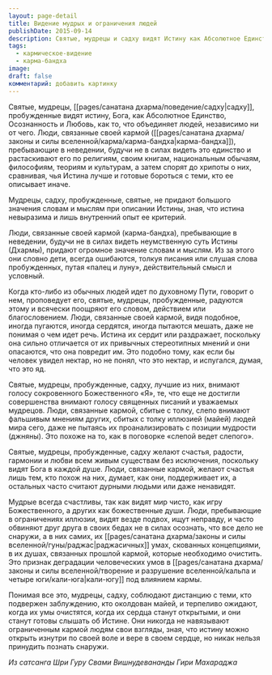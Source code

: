 ```yaml
---
layout: page-detail
title: Видение мудрых и ограничения людей
publishDate: 2015-09-14
description: Святые, мудрецы и садху видят Истину как Абсолютное Единство, Осознанность и Любовь, объединяющую всех людей вне различий. Для них истина невыразима словами, её критерий - только внутренний опыт. Они не спорят о формах, не делят истину по религиям и культурам, а принимают всех как проявления Божественного. Люди, связанные кармой (карма-бандха) и неведением, склонны к спорам, разделениям, придают огромное значение словам, внешним формам и часто не способны понять суть Истины, путая условное с действительным. Их ум, скованный концепциями и прошлой кармой, не позволяет видеть единство, поэтому они испытывают раздражение и страх перед новым, а истину воспринимают как угрозу привычному порядку.
tags:
  - кармическое-видение
  - карма-бандха
image: 
draft: false
комментарий: добавить картинку
---
```

Святые, мудрецы, [[pages/санатана дхарма/поведение/садху|садху]], пробужденные видят истину, Бога, как Абсолютное Единство, Осознанность и Любовь, как то, что объединяет людей, независимо ни от чего. Люди, связанные своей кармой ([[pages/санатана дхарма/законы и силы вселенной/карма/карма-бандха|карма-бандха]]), пребывающие в неведении, будучи не в силах видеть это единство и растаскивают его по религиям, своим книгам, национальным обычаям, философиям, теориям и культурам, а затем спорят до хрипоты о них, сравнивая, чья Истина лучше и готовые бороться с теми, кто ее описывает иначе. 

Мудрецы, садху, пробужденные, святые, не придают большого значения словам и мыслям при описании Истины, зная, что истина невыразима и лишь внутренний опыт ее критерий.

Люди, связанные своей кармой (карма-бандха), пребывающие в неведении, будучи не в силах видеть неумственную суть Истины (Дхармы), придают огромное значение словам и мыслям. Из за этого они словно дети, всегда ошибаются, толкуя писания или слушая слова пробужденных, путая «палец и луну», действительный смысл и условный. 

Когда кто-либо из обычных людей идет по духовному Пути, говорит о нем, проповедует его, святые, мудрецы, пробужденные, радуются этому и всячески поощряют его словом, действием или благословением. Люди, связанные своей кармой, видя подобное, иногда пугаются, иногда сердятся, иногда пытаются мешать, даже не понимая о чем идет речь. Истина их сердит или раздражает, поскольку она сильно отличается от их привычных стереотипных мнений и они опасаются, что она повредит им. Это подобно тому, как если бы человек увидел нектар, но не понял, что это нектар, и испугался, думая, что это яд.

Святые, мудрецы, пробужденные, садху, лучшие из них, внимают голосу сокровенного Божественного «Я», те, что еще не достигли совершенства внимают голосу священных писаний и уважаемых мудрецов. Люди, связанные кармой, сбитые с толку, слепо внимают фальшивым мнениям других, сбитых с толку иллюзией (майей) людей мира сего, даже не пытаясь их проанализировать с позиции мудрости (джняны). Это похоже на то, как в поговорке «слепой ведет слепого».

Святые, мудрецы, пробужденные, садху желают счастья, радости, гармонии и любви всем живым существам без исключения, поскольку видят Бога в каждой душе. Люди, связанные кармой, желают счастья лишь тем, кто похож на них, думает, как они, поддерживает их, а остальных часто считают дурными людьми или даже ненавидят.

Мудрые всегда счастливы, так как видят мир чисто, как игру Божественного, а других как божественные души. Люди, пребывающие в ограничениях иллюзии, видят везде подвох, ищут неправду, и часто обвиняют друг друга в своих бедах не в силах осознать, что все дело не снаружи, а в них самих, их [[pages/санатана дхарма/законы и силы вселенной/гуны/раджас|раджасичных]] умах, скованных концепциями, в их душах, связанных прошлой кармой, которые необходимо очистить. Это признак деградации человеческих умов в [[pages/санатана дхарма/законы и силы вселенной/творение и разрушение вселенной/кальпа и четыре юги/кали-юга|кали-югу]] под влиянием кармы.

Понимая все это, мудрецы, садху, соблюдают дистанцию с теми, кто подвержен заблуждению, кто околдован майей, и терпеливо ожидают, когда их умы очистятся, когда их сердца станут открытыми, и они станут готовы слышать об Истине. Они никогда не навязывают ограниченным кармой людям свои взгляды, зная, что истину можно открыть изнутри по своей воле и вере в своем сердце, но никак нельзя принудить познать снаружи.

*Из сатсанга Шри Гуру Свами Вишнудевананды Гири Махараджа*
